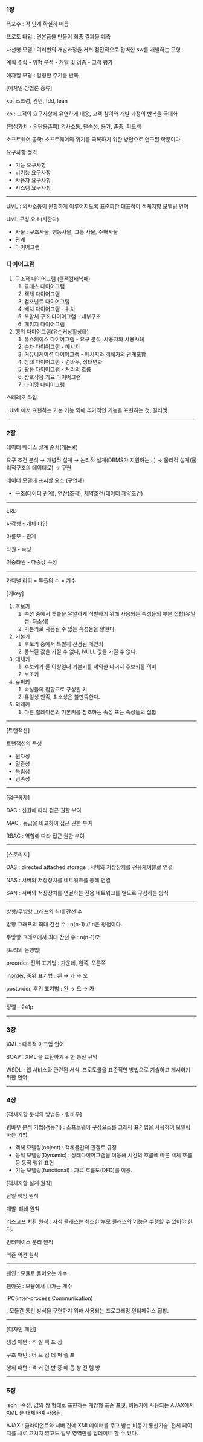 ### 1장

폭포수 : 각 단계 확실히 매듭

프로토 타입 : 견본품을 만들어 최종 결과물 예측

나선형 모델 : 여러번의 개발과정을 거쳐 점진적으로 완벽한 sw를 개발하는 모형

계획 수립 - 위험 분석 - 개발 및 검증 - 고객 평가

애자일 모형 : 일정한 주기를 반복

[애자일 방법론 종류]

xp, 스크럼, 칸반, fdd, lean

xp : 고객의 요구사항에 유연하게 대응, 고객 참여와 개발 과정의 반복을 극대화

(핵심가치 - 의단용존피) 의사소통, 단순성, 용기, 존중, 피드백

소프트웨어 공학: 소프트웨어의 위기를 극복하기 위한 방안으로 연구된 학문이다.

요구사항 정의

- 기능 요구사항
- 비기능 요구사항
- 사용자 요구사항
- 시스템 요구사항

---

UML : 의사소통이 원할하게 이루어지도록 표준화한 대표적이 객체지향 모델링 언어

UML 구성 요소(사관다)

- 사물 : 구조사물, 행동사물, 그룹 사물, 주해사물
- 관계
- 다이어그램

### 다이어그램

1. 구조적 다이어그램 (클객컴배복패)
    1. 클래스 다이어그램
    2. 객체 다이어그램
    3. 컴포넌트 다이어그램
    4. 배치 다이어그램  - 위치
    5. 복합체 구조 다이어그램 - 내부구조
    6. 패키지 다이어그램
2. 행위 다이어그램(유순커상활상타)
    1. 유스케이스 다이어그램 - 요구 분석, 사용자와 사용사례
    2. 순차 다이어그램 - 메시지
    3. 커뮤니케이션 다이어그램 - 메시지와 객체가의 관계포함
    4. 상태 다이어그램 - 럼바우, 상태변화
    5. 활동 다이어그램 - 처리의 흐름
    6. 상호작용 개요 다이어그램
    7. 타이밍 다이어그램

스테레오 타입

: UML에서 표현하는 기본 기능 외에 추가적인 기능을 표현하는 것, 길러멧

---

### 2장

데이터 베이스 설계 순서(개논물)

요구 조건 분석 → 개념적 설계 → 논리적 설계(DBMS가 지원하는…) → 물리적 설계(물리적구조의 데이터로) → 구현

데이터 모델에 표시할 요소 (구연제)

- 구조(데이터 관계), 연산(조작), 제약조건(데이터 제약조건)

---

ERD

사각형 - 개체 타입

마름모 - 관계

타원 - 속성

이중타원 - 다중값 속성

---

카디널 리티 = 튜플의 수 = 기수

[키key]

1. 후보키
    1. 속성 중에서 튜플을 유일하게 식별하기 위해 사용되는 속성들의 부분 집합(유일성, 최소성)
    2. 기본키로 사용될 수 있는 속성들을 말한다.
2. 기본키
    1. 후보키 중에서 특별히 선정된 메인키
    2. 중복된 값을 가질 수 없다, NULL 값을 가질 수 없다.
3. 대체키
    1. 후보키가 둘 이상일때 기본키를 제외한 나머지 후보키를 의미
    2. 보조키
4. 슈퍼키
    1. 속성들의 집합으로 구성된 키
    2. 유일성 만족, 최소성은 불만족한다.
5. 외래키
    1. 다른 릴레이션의 기본키를 참조하는 속성 또는 속성들의 집합

---

[트랜잭션]

트랜잭션의 특성

- 원자성
- 일관성
- 독립성
- 영속성

---

[접근통제]

DAC : 신원에 따라 접근 권한 부여

MAC : 등급을 비교하여 접근 권한 부여

RBAC : 역할에 따라 접근 권한 부여

---

[스토리지]

DAS : directed attached storage , 서버와 저장장치를 전용케이블로 연결

NAS : 서버와 저장장치를 네트워크를 통해 연결

SAN : 서버와 저장장치를 연결하는 전용 네트워크를 별도로 구성하는 방식

---

방향/무방향 그래프의 최대 간선 수

방향 그래프의 최대 간선 수 : n(n-1) // n은 정점이다.

무방향 그래프에서 최대 간선 수 : n(n-1)/2

[트리의 운행법]

preorder, 전위 표기법 : 가운데, 왼쪽, 오른쪽

inorder, 중위 표기법 : 왼 → 가 → 오

postorder, 후위 표기법 : 왼 → 오  → 가

---

정렬 - 241p

---

### 3장

XML : 다목적 마크업 언어

SOAP : XML 을 교환하기 위한 통신 규약

WSDL : 웹 서비스와 관련된 서식, 프로토콜을 표준적인 방법으로 기술하고 게시하기 위한 언어.

---

### 4장

[객체지향 분석의 방법론 - 럼바우]

럼바우 분석 기법(객동기) : 소프트웨어 구성요소를 그래픽 표기법을 사용하여 모델링 하는 기법.

- 객체 모델링(object) : 객체들간의 관곌르 규정
- 동적 모델링(Dynamic) : 상태다이어그램을 이용해 시간의 흐름에 따른 객체 흐름등 동적 행위 표현
- 기능 모델링(functional) : 자료 흐름도(DFD)를 이용.

[객체지향 설계 원칙]

단일 책임 원칙

개발-폐쇄 원칙

리스코프 치환 원칙 : 자식 클래스는 최소한 부모 클래스의 기능은 수행할 수 있어야 한다.

인터페이스 분리 원칙

의존 역전 원칙

---

팬인 : 모듈로 들어오는 개수.

팬아웃 : 모듈에서 나가는 개수

IPC(inter-process Communication)

: 모듈간 통신 방식을 구현하기 위해 사용되는 프로그래밍 인터페이스 집합.

---

[디자인 패턴]

생성 패턴 : 추 빌 팩 프 싱

구조 패턴 : 어 브 컴 데 퍼 플 프

행위 패턴 : 책 커 인 반 중 메 옵 상 전 템 방

---

### 5장

json : 속성, 값의 쌍 형태로 표현하는 개방형 표준 포맷, 비동기에 사용되는 AJAX에서 XML 을 대체하여 사용됨.

AJAX : 클라이언트와 서버 간에 XML데이터를 주고 받는 비동기 통신기술. 전체 페이지를 새로 고치지 않고도 일부 영역만을 업데이트 할 수 있다.